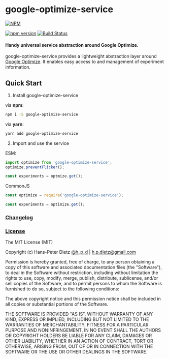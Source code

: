 # google-optimize-service

[![NPM](https://nodei.co/npm/google-optimize-service.png?downloads=true)](https://nodei.co/npm/google-optimize-service/)

[![npm version](https://badge.fury.io/js/google-optimize-service.svg)](http://badge.fury.io/js/google-optimize-service)
[![Build Status](https://travis-ci.org/haensl/google-optimize-service.svg?branch=master)](https://travis-ci.org/haensl/google-optimize-service)

#### Handy universal service abstraction around Google Optimize.

google-optimize-service provides a lightweight abstraction layer around [Google Optimize](https://optimize.google.com/). It enables easy access to and management of experiment information.

## Quick Start

1. Install google-optimize-service

via **npm**:
```bash
npm i -S google-optimize-service
```

via **yarn**:
```bash
yarn add google-optimize-service
```

2. Import and use the service

ESM:

```javascript
import optimize from 'google-optimize-service';
optimize.preventFlicker();

const experiments = optmize.get();
```

CommonJS

```javascript
const optimize = require('google-optimize-service');

const experiments = optimize.get();
```

### [Changelog](CHANGELOG.md)

### [License](LICENSE)

The MIT License (MIT)

Copyright (c) Hans-Peter Dietz [@h_p_d](https://twitter.com/h_p_d) | [h.p.dietz@gmail.com](mailto:h.p.dietz@gmail.com)

Permission is hereby granted, free of charge, to any person obtaining a copy of this software and associated documentation files (the "Software"), to deal in the Software without restriction, including without limitation the rights to use, copy, modify, merge, publish, distribute, sublicense, and/or sell copies of the Software, and to permit persons to whom the Software is furnished to do so, subject to the following conditions:

The above copyright notice and this permission notice shall be included in all copies or substantial portions of the Software.

THE SOFTWARE IS PROVIDED "AS IS", WITHOUT WARRANTY OF ANY KIND, EXPRESS OR IMPLIED, INCLUDING BUT NOT LIMITED TO THE WARRANTIES OF MERCHANTABILITY, FITNESS FOR A PARTICULAR PURPOSE AND NONINFRINGEMENT. IN NO EVENT SHALL THE AUTHORS OR COPYRIGHT HOLDERS BE LIABLE FOR ANY CLAIM, DAMAGES OR OTHER LIABILITY, WHETHER IN AN ACTION OF CONTRACT, TORT OR OTHERWISE, ARISING FROM, OUT OF OR IN CONNECTION WITH THE SOFTWARE OR THE USE OR OTHER DEALINGS IN THE SOFTWARE.

